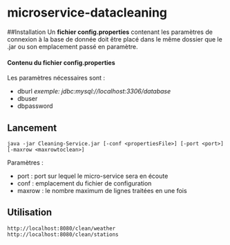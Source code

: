 # microservice-datacleaning
##Installation
Un **fichier config.properties** contenant les paramètres
de connexion à la base de donnée doit être placé dans
le même dossier que le .jar ou son emplacement passé
en paramètre.

#### Contenu du fichier config.properties
Les paramètres nécessaires sont :
* dburl *exemple: jdbc:mysql://localhost:3306/database*
* dbuser
* dbpassword

## Lancement
 `java -jar Cleaning-Service.jar [-conf <propertiesFile>] [-port <port>] [-maxrow <maxrowtoclean>]`
 
 Paramètres :
 * port : port sur lequel le micro-service sera en écoute
 * conf : emplacement du fichier de configuration
 * maxrow : le nombre maximum de lignes traitées en une fois

## Utilisation
`http://localhost:8080/clean/weather`
`http://localhost:8080/clean/stations`
